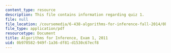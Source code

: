 ```yaml
---
content_type: resource
description: This file contains information regarding quiz 1.
file: null
file_location: /coursemedia/6-438-algorithms-for-inference-fall-2014/0b970582949f1a36df81d1530c67ecf8_MIT6_438F14_q11_1.pdf
file_type: application/pdf
resourcetype: Document
title: Algorithms for Inference, Exam 1, 2011
uid: 0b970582-949f-1a36-df81-d1530c67ecf8
---
```

